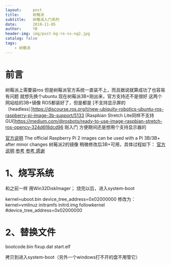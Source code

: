 ```yaml
---
layout:     post
title:      树莓派
subtitle:   树莓派入门系列
date:       2018-11-05
author:     YB
header-img: img/post-bg-re-vs-ng2.jpg
catalog: false
tags:
    - 树莓派
---
```


# 前言
树莓派上需要装ros  但是树莓派官方系统一直装不上，而且据说就算成功了也容易有问题 就想先换个ubuntu
现在树莓派3B+刚出来，官方支持还不是很好
这两个网站给的3B+镜像 ROS都装好了，但是都是
[不支持显示屏的（headless）]https://discourse.ros.org/t/new-ubiquity-robotics-ubuntu-ros-raspberry-pi-image-3b-support/5133
[Raspbian Stretch Lite同样不支持GUI]https://medium.com/@rosbots/ready-to-use-image-raspbian-stretch-ros-opencv-324d6f8dcd96
刚入门 方便期间还是想用个支持显示器的

[官方说明](https://wiki.ubuntu.com/ARM/RaspberryPi)
 The official Raspberry Pi 2 images can be used with a Pi 3B/3B+ after minor changes
 树莓派2的镜像 稍微修改后3B+可用，具体过程如下：
 [官方说明](https://wiki.ubuntu.com/ARM/RaspberryPi#Booting_the_official_Pi_2_image_on_the_Pi_3B.2F3B.2B-)
 [参考](https://blog.csdn.net/lmw21848/article/details/80413660)
 [参考 感谢](http://club.digiic.com/Forum/PostDetail/p-6236.html)
# 1、烧写系统
和之前一样  用Win32DiskImager；
烧完以后，进入system-boot

kernel=uboot.bin
device_tree_address=0x02000000
修改为：
kernel=vmlinuz
initramfs initrd.img followkernel
#device_tree_address=0x02000000

# 2、替换文件
bootcode.bin
fixup.dat
start.elf

拷贝到进入system-boot（另外一个windows打不开的盘不用管它）